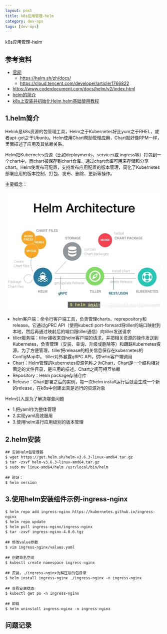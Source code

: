 ```yaml
---
layout: post
title: k8s应用管理-helm
category: dev-ops
tags: [dev-ops]
---
```


k8s应用管理-helm

## 参考资料
- [官网](https://helm.sh/docs/intro/)
  - https://helm.sh/zh/docs/
  - https://cloud.tencent.com/developer/article/1766822
- https://www.coderdocument.com/docs/helm/v2/index.html
- [helm的简介](https://luanpeng.blog.csdn.net/article/details/82219197)
- [k8s上安装并初始化Helm,helm基础使用教程](https://luanpeng.blog.csdn.net/article/details/80873236)

## 1.helm简介
Helmk是k8s资源的包管理工具，Helm之于Kubernetes好比yum之于RHEL，或者apt-get之于Ubuntu。Helm使用Chart帮助管理应用，Chart就好像RPM一样，里面描述了应用及其依赖关系。

Helm把Kubernetes资源（比如deployments、services或 ingress等）打包到一个chart中，而chart被保存到chart仓库。通过chart仓库可用来存储和分享chart。Helm使发布可配置，支持发布应用配置的版本管理，简化了Kubernetes部署应用的版本控制、打包、发布、删除、更新等操作。

主要概念：  

![](../../assets/images/2021/k8s/helm.jpeg)  

- helm客户端：命令行客户端工具，负责管理charts、reprepository和release。它通过gPRC API（使用kubectl port-forward将tiller的端口映射到本地，然后再通过映射后的端口跟tiller通信）向tiller发送请求
- tiller服务端：tiller接收来自helm客户端的请求，并把相关资源的操作发送到Kubernetes，负责管理（安装、查询、升级或删除等）和跟踪Kubernetes资源。为了方便管理，tiller把release的相关信息保存在kubernetes的ConfigMap中。 tiller对外暴露gRPC API，供helm客户端调用
- Chart：Helm管理的kubernetes资源包称之为Chart，Chart是一个结构相对固定的文件目录，是应用的描述，Chart之间可相互依赖
- Repository：Helm package存储仓库
- Release：Chart部署之后的实例，每一次helm install运行后就会生成一个新的release，在k8s中创建出真是运行的资源对象 

Helm引入是为了解决哪些问题  
- 1.把yaml作为整体管理
- 2.实现yaml高效服用
- 3.使用helm进行应用级别的版本管理

## 2.helm安装
``` 
## 安装Helm包管理器
$ wget https://get.helm.sh/helm-v3.6.3-linux-amd64.tar.gz
$ tar -zxvf helm-v3.6.3-linux-amd64.tar.gz
$ sudo mv linux-amd64/helm /usr/local/bin/helm

## 验证：
$ helm version 
```

## 3.使用helm安装组件示例-ingress-nginx
``` 
$ helm repo add ingress-nginx https://kubernetes.github.io/ingress-nginx
$ helm repo update
$ helm pull ingress-nginx/ingress-nginx
$ tar -zxvf ingress-nginx-4.0.6.tgz

## 修改value参数
$ vim ingress-nginx/values.yaml

## 创建命名空间
$ kubectl create namespace ingress-nginx

## 安装，./ingress-nginx为解压后的包目录
$ helm install ingress-nginx ./ingress-nginx -n ingress-nginx

## 查看安装状态
$ kubectl get po -n ingress-nginx

## 卸载
$ helm uninstall ingress-nginx -n ingress-nginx
```

## 问题记录